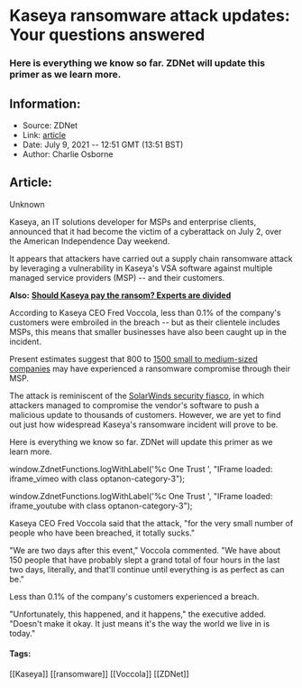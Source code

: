 # Kaseya ransomware attack updates: Your questions answered
### Here is everything we know so far. ZDNet will update this primer as we learn more.

## Information:
+ Source: ZDNet
+ Link: [article](https://www.zdnet.com/article/kaseya-ransomware-updates-attack-your-questions-answered/)
+ Date: July 9, 2021 -- 12:51 GMT (13:51 BST)
+ Author: Charlie Osborne


## Article:
Unknown

Kaseya, an IT solutions developer for MSPs and enterprise clients, announced that it had become the victim of a cyberattack on July 2, over the American Independence Day weekend.  


It appears that attackers have carried out a supply chain ransomware attack by leveraging a vulnerability in Kaseya's VSA software against multiple managed service providers (MSP) -- and their customers. 

**Also:** [**Should Kaseya pay the ransom? Experts are divided**](https://www.zdnet.com/article/should-kaseya-pay-revil-ransom-experts-are-torn/)

According to Kaseya CEO Fred Voccola, less than 0.1% of the company's customers were embroiled in the breach -- but as their clientele includes MSPs, this means that smaller businesses have also been caught up in the incident.  

Present estimates suggest that 800 to [1500 small to medium-sized companies](https://www.zdnet.com/article/kaseya-ransomware-attack-1500-companies-affected-company-confirms/) may have experienced a ransomware compromise through their MSP.  

The attack is reminiscent of the [SolarWinds security fiasco](https://www.zdnet.com/article/solarwinds-the-more-we-learn-the-worse-it-looks/), in which attackers managed to compromise the vendor's software to push a malicious update to thousands of customers. However, we are yet to find out just how widespread Kaseya's ransomware incident will prove to be.  

Here is everything we know so far. ZDNet will update this primer as we learn more.  





 window.ZdnetFunctions.logWithLabel('%c One Trust ', "IFrame loaded: iframe\_vimeo with class optanon-category-3");
 





 window.ZdnetFunctions.logWithLabel('%c One Trust ', "IFrame loaded: iframe\_youtube with class optanon-category-3");
 





Kaseya CEO Fred Voccola said that the attack, "for the very small number of people who have been breached, it totally sucks." 

"We are two days after this event," Voccola commented. "We have about 150 people that have probably slept a grand total of four hours in the last two days, literally, and that'll continue until everything is as perfect as can be." 

Less than 0.1% of the company's customers experienced a breach. 

"Unfortunately, this happened, and it happens," the executive added. "Doesn't make it okay. It just means it's the way the world we live in is today." 






#### Tags:
[[Kaseya]] [[ransomware]] [[Voccola]] [[ZDNet]]
